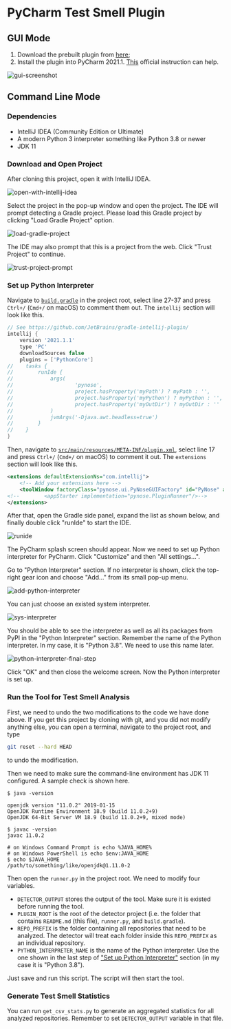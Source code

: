 # PyCharm Test Smell Plugin

## GUI Mode

1. Download the prebuilt plugin from [here](https://example.com);
2. Install the plugin into PyCharm 2021.1. [This](https://www.jetbrains.com/help/pycharm/managing-plugins.html#install_plugin_from_disk) official instruction can help.

![gui-screenshot](./README.assets/gui-screenshot.png)

## Command Line Mode

### Dependencies

- IntelliJ IDEA (Community Edition or Ultimate)
- A modern Python 3 interpreter something like Python 3.8 or newer
- JDK 11

### Download and Open Project

After cloning this project, open it with IntelliJ IDEA.

![open-with-intellij-idea](./README.assets/open-with-intellij-idea.png)

Select the project in the pop-up window and open the project. The IDE will prompt detecting a Gradle project. Please load this Gradle project by clicking "Load Gradle Project" option.

![load-gradle-project](./README.assets/load-gradle-project.png)

The IDE may also prompt that this is a project from the web. Click "Trust Project" to continue.

![trust-project-prompt](./README.assets/trust-project-prompt.png)

### Set up Python Interpreter

Navigate to [`build.gradle`](./build.gradle) in the project root, select line 27-37 and press ` Ctrl+/` (`Cmd+/` on macOS) to comment them out. The `intellij` section will look like this.

```groovy
// See https://github.com/JetBrains/gradle-intellij-plugin/
intellij {
    version '2021.1.1'
    type 'PC'
    downloadSources false
    plugins = ['PythonCore']
//    tasks {
//        runIde {
//            args(
//                    'pynose',
//                    project.hasProperty('myPath') ? myPath : '',
//                    project.hasProperty('myPython') ? myPython : '',
//                    project.hasProperty('myOutDir') ? myOutDir : ''
//            )
//            jvmArgs('-Djava.awt.headless=true')
//        }
//    }
}
```

Then, navigate to [`src/main/resources/META-INF/plugin.xml`](./src/main/resources/META-INF/plugin.xml), select line 17 and press `Ctrl+/` (`Cmd+/` on macOS) to comment it out. The `extensions` section will look like this.

```xml
<extensions defaultExtensionNs="com.intellij">
    <!-- Add your extensions here -->
    <toolWindow factoryClass="pynose.ui.PyNoseGUIFactory" id="PyNose" anchor="right" secondary="true" icon="AllIcons.Json.Object"/>
<!--        <appStarter implementation="pynose.PluginRunner"/>-->
</extensions>
```

After that, open the Gradle side panel, expand the list as shown below, and finally double click "runIde" to start the IDE.

![runide](./README.assets/runide.png)

The PyCharm splash screen should appear. Now we need to set up Python interpreter for PyCharm. Click "Customize" and then "All settings...".

Go to "Python Interpreter" section. If no interpreter is shown, click the top-right gear icon and choose "Add..." from its small pop-up menu.

![add-python-interpreter](./README.assets/add-python-interpreter.png)

You can just choose an existed system interpreter.

![sys-interpreter](./README.assets/sys-interpreter.png)

You should be able to see the interpreter as well as all its packages from PyPI in the "Python Interpreter" section. Remember the name of the Python interpreter. In my case, it is "Python 3.8". We need to use this name later.

![python-interpreter-final-step](./README.assets/python-interpreter-final-step.png)

Click "OK" and then close the welcome screen. Now the Python interpreter is set up.

### Run the Tool for Test Smell Analysis

First, we need to undo the two modifications to the code we have done above. If you get this project by cloning with git, and you did not modify anything else, you can open a terminal, navigate to the project root, and type

```bash
git reset --hard HEAD
```

to undo the modification.

Then we need to make sure the command-line environment has JDK 11 configured. A sample check is shown here.

```
$ java -version

openjdk version "11.0.2" 2019-01-15
OpenJDK Runtime Environment 18.9 (build 11.0.2+9)
OpenJDK 64-Bit Server VM 18.9 (build 11.0.2+9, mixed mode)

$ javac -version
javac 11.0.2

# on Windows Command Prompt is echo %JAVA_HOME%
# on Windows PowerShell is echo $env:JAVA_HOME
$ echo $JAVA_HOME
/path/to/something/like/openjdk@1.11.0-2
```

Then open the `runner.py` in the project root. We need to modify four variables.

- `DETECTOR_OUTPUT` stores the output of the tool. Make sure it is existed before running the tool.
- `PLUGIN_ROOT` is the root of the detector project (i.e. the folder that contains `README.md` (this file), `runner.py`, and `build.gradle`).
- `REPO_PREFIX` is the folder containing all repositories that need to be analyzed. The detector will treat each folder inside this `REPO_PREFIX` as an individual repository.
- `PYTHON_INTERPRETER_NAME` is the name of the Python interpreter. Use the one shown in the last step of ["Set up Python Interpreter"](#set-up-python-interpreter) section (in my case it is "Python 3.8").

Just save and run this script. The script will then start the tool.

### Generate Test Smell Statistics

You can run `get_csv_stats.py` to generate an aggregated statistics for all analyzed repositories. Remember to set `DETECTOR_OUTPUT` variable in that file.
